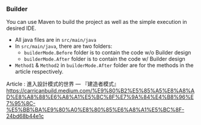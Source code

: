 


### Builder
You can use Maven to build the project as well as the simple execution in desired IDE.
* All java files are in `src/main/java`
* In `src/main/java`, there are two folders:
    * `builderMode.Before` folder is to contain the code w/o Builder design
    * `builderMode.After` folder is to contain the code w/ Builder design
* `Method1` & `Method2` in `builderMode.After` folder are for the methods in the article respectively.


Article : 進入設計模式的世界 — 『建造者模式』
https://carricanbuild.medium.com/%E9%80%B2%E5%85%A5%E8%A8%AD%E8%A8%88%E6%A8%A1%E5%BC%8F%E7%9A%84%E4%B8%96%E7%95%8C-%E5%BB%BA%E9%80%A0%E8%80%85%E6%A8%A1%E5%BC%8F-24bd68b44e1c